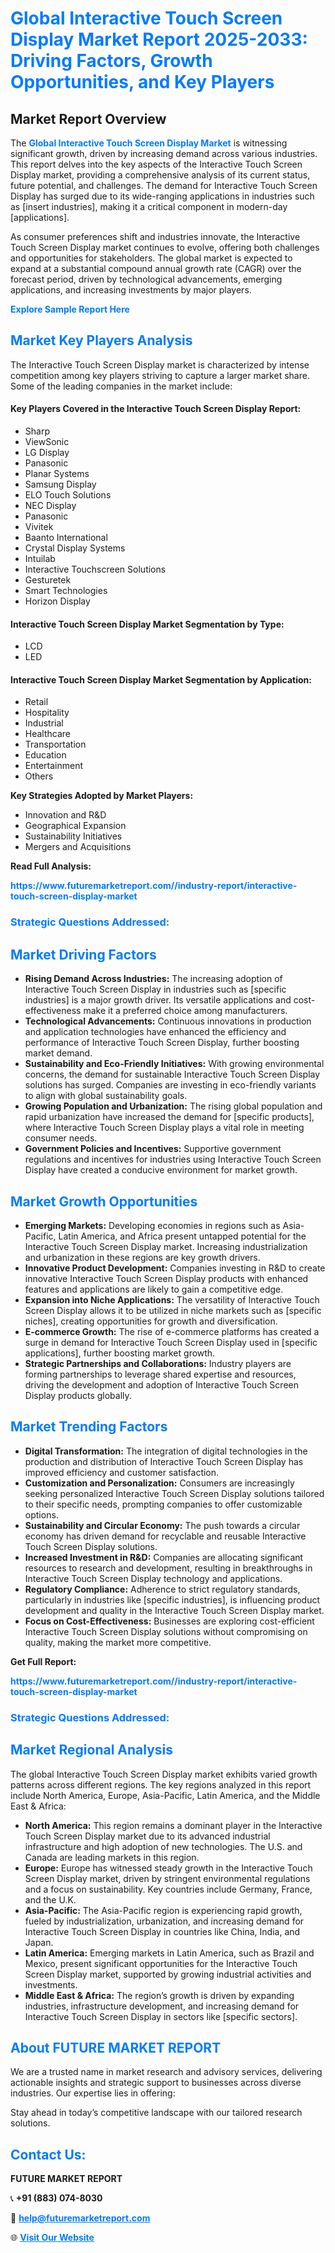 <h1 style="color: #007BFF;">Global Interactive Touch Screen Display Market Report 2025-2033: Driving Factors, Growth Opportunities, and Key Players</h1>

<section id="overview">
<h2>Market Report Overview</h2>
<p>The <a href="https://www.futuremarketreport.com//industry-report/interactive-touch-screen-display-market" style="color: #007BFF; text-decoration: none;"><strong>Global Interactive Touch Screen Display Market</strong></a> is witnessing significant growth, driven by increasing demand across various industries. This report delves into the key aspects of the Interactive Touch Screen Display market, providing a comprehensive analysis of its current status, future potential, and challenges. The demand for Interactive Touch Screen Display has surged due to its wide-ranging applications in industries such as [insert industries], making it a critical component in modern-day [applications].</p>
<p>As consumer preferences shift and industries innovate, the Interactive Touch Screen Display market continues to evolve, offering both challenges and opportunities for stakeholders. The global market is expected to expand at a substantial compound annual growth rate (CAGR) over the forecast period, driven by technological advancements, emerging applications, and increasing investments by major players.</p>
</section>

<section id="overview">
<p><a href="https://www.futuremarketreport.com//request-sample/reportId=82166" style="color: #007BFF; text-decoration: none;"><strong>Explore Sample Report Here</strong></a></p>
</section>

<section id="key-players">
<h2 style="color: #007BFF;">Market Key Players Analysis</h2>
<p>The Interactive Touch Screen Display market is characterized by intense competition among key players striving to capture a larger market share. Some of the leading companies in the market include:</p>
<h4>Key Players Covered in the Interactive Touch Screen Display Report:</h4>
<ul><li>Sharp</li><li>ViewSonic</li><li>LG Display</li><li>Panasonic</li><li>Planar Systems</li><li>Samsung Display</li><li>ELO Touch Solutions</li><li>NEC Display</li><li>Panasonic</li><li>Vivitek</li><li>Baanto International</li><li>Crystal Display Systems</li><li>Intuilab</li><li>Interactive Touchscreen Solutions</li><li>Gesturetek</li><li>Smart Technologies</li><li>Horizon Display</li></ul>
<h4>Interactive Touch Screen Display Market Segmentation by Type:</h4>
<ul><li>LCD</li><li>LED</li></ul>

<h4>Interactive Touch Screen Display Market Segmentation by Application:</h4>
<ul><li>Retail</li><li>Hospitality</li><li>Industrial</li><li>Healthcare</li><li>Transportation</li><li>Education</li><li>Entertainment</li><li>Others</li></ul>
<p><strong>Key Strategies Adopted by Market Players:</strong></p>
<ul>
<li>Innovation and R&D</li>
<li>Geographical Expansion</li>
<li>Sustainability Initiatives</li>
<li>Mergers and Acquisitions</li>
</ul>
</section>

<section>
<p><strong>Read Full Analysis: </strong></p><a href="https://www.futuremarketreport.com//industry-report/interactive-touch-screen-display-market" style="color: #007BFF; text-decoration: none;"><strong>https://www.futuremarketreport.com//industry-report/interactive-touch-screen-display-market</strong></a>
<h3 style="color: #007BFF;">Strategic Questions Addressed:</h3>
</section>

<section id="driving-factors">
<h2 style="color: #007BFF;">Market Driving Factors</h2>
<ul>
<li><strong>Rising Demand Across Industries:</strong> The increasing adoption of Interactive Touch Screen Display in industries such as [specific industries] is a major growth driver. Its versatile applications and cost-effectiveness make it a preferred choice among manufacturers.</li>
<li><strong>Technological Advancements:</strong> Continuous innovations in production and application technologies have enhanced the efficiency and performance of Interactive Touch Screen Display, further boosting market demand.</li>
<li><strong>Sustainability and Eco-Friendly Initiatives:</strong> With growing environmental concerns, the demand for sustainable Interactive Touch Screen Display solutions has surged. Companies are investing in eco-friendly variants to align with global sustainability goals.</li>
<li><strong>Growing Population and Urbanization:</strong> The rising global population and rapid urbanization have increased the demand for [specific products], where Interactive Touch Screen Display plays a vital role in meeting consumer needs.</li>
<li><strong>Government Policies and Incentives:</strong> Supportive government regulations and incentives for industries using Interactive Touch Screen Display have created a conducive environment for market growth.</li>
</ul>
</section>

<section id="growth-opportunities">
<h2 style="color: #007BFF;">Market Growth Opportunities</h2>
<ul>
<li><strong>Emerging Markets:</strong> Developing economies in regions such as Asia-Pacific, Latin America, and Africa present untapped potential for the Interactive Touch Screen Display market. Increasing industrialization and urbanization in these regions are key growth drivers.</li>
<li><strong>Innovative Product Development:</strong> Companies investing in R&D to create innovative Interactive Touch Screen Display products with enhanced features and applications are likely to gain a competitive edge.</li>
<li><strong>Expansion into Niche Applications:</strong> The versatility of Interactive Touch Screen Display allows it to be utilized in niche markets such as [specific niches], creating opportunities for growth and diversification.</li>
<li><strong>E-commerce Growth:</strong> The rise of e-commerce platforms has created a surge in demand for Interactive Touch Screen Display used in [specific applications], further boosting market growth.</li>
<li><strong>Strategic Partnerships and Collaborations:</strong> Industry players are forming partnerships to leverage shared expertise and resources, driving the development and adoption of Interactive Touch Screen Display products globally.</li>
</ul>
</section>

<section id="trending-factors">
<h2 style="color: #007BFF;">Market Trending Factors</h2>
<ul>
<li><strong>Digital Transformation:</strong> The integration of digital technologies in the production and distribution of Interactive Touch Screen Display has improved efficiency and customer satisfaction.</li>
<li><strong>Customization and Personalization:</strong> Consumers are increasingly seeking personalized Interactive Touch Screen Display solutions tailored to their specific needs, prompting companies to offer customizable options.</li>
<li><strong>Sustainability and Circular Economy:</strong> The push towards a circular economy has driven demand for recyclable and reusable Interactive Touch Screen Display solutions.</li>
<li><strong>Increased Investment in R&D:</strong> Companies are allocating significant resources to research and development, resulting in breakthroughs in Interactive Touch Screen Display technology and applications.</li>
<li><strong>Regulatory Compliance:</strong> Adherence to strict regulatory standards, particularly in industries like [specific industries], is influencing product development and quality in the Interactive Touch Screen Display market.</li>
<li><strong>Focus on Cost-Effectiveness:</strong> Businesses are exploring cost-efficient Interactive Touch Screen Display solutions without compromising on quality, making the market more competitive.</li>
</ul>
</section>

<section>
<p><strong>Get Full Report: </strong></p><a href="https://www.futuremarketreport.com//industry-report/interactive-touch-screen-display-market" style="color: #007BFF; text-decoration: none;"><strong>https://www.futuremarketreport.com//industry-report/interactive-touch-screen-display-market</strong></a>
<h3 style="color: #007BFF;">Strategic Questions Addressed:</h3>
</section>


<section id="regional-analysis">
<h2 style="color: #007BFF;">Market Regional Analysis</h2>
<p>The global Interactive Touch Screen Display market exhibits varied growth patterns across different regions. The key regions analyzed in this report include North America, Europe, Asia-Pacific, Latin America, and the Middle East & Africa:</p>
<ul>
<li><strong>North America:</strong> This region remains a dominant player in the Interactive Touch Screen Display market due to its advanced industrial infrastructure and high adoption of new technologies. The U.S. and Canada are leading markets in this region.</li>
<li><strong>Europe:</strong> Europe has witnessed steady growth in the Interactive Touch Screen Display market, driven by stringent environmental regulations and a focus on sustainability. Key countries include Germany, France, and the U.K.</li>
<li><strong>Asia-Pacific:</strong> The Asia-Pacific region is experiencing rapid growth, fueled by industrialization, urbanization, and increasing demand for Interactive Touch Screen Display in countries like China, India, and Japan.</li>
<li><strong>Latin America:</strong> Emerging markets in Latin America, such as Brazil and Mexico, present significant opportunities for the Interactive Touch Screen Display market, supported by growing industrial activities and investments.</li>
<li><strong>Middle East & Africa:</strong> The region’s growth is driven by expanding industries, infrastructure development, and increasing demand for Interactive Touch Screen Display in sectors like [specific sectors].</li>
</ul>
</section>

<footer>
<h2 style="color: #007BFF;">About FUTURE MARKET REPORT</h2>
<p>We are a trusted name in market research and advisory services, delivering actionable insights and strategic support to businesses across diverse industries. Our expertise lies in offering:</p>

<p>Stay ahead in today’s competitive landscape with our tailored research solutions.</p>

<h2 style="color: #007BFF;">Contact Us:</h2>
<p><strong>FUTURE MARKET REPORT</strong></p>
<p>📞 <strong>+91 (883) 074-8030</strong></p>
<p>📧 <strong><a href="mailto:help@futuremarketreport.com" style="color: #007BFF;">help@futuremarketreport.com</a></strong></p>
<p>🌐 <strong><a href="https://www.futuremarketreport.com/" style="color: #007BFF;">Visit Our Website</a></strong></p>
</footer>